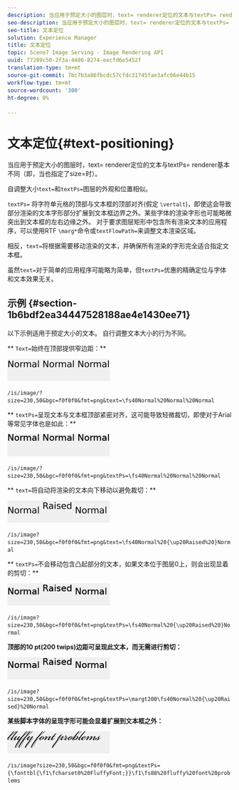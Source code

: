 ```yaml
---
description: 当应用于预定大小的图层时，text= renderer定位的文本与textPs= renderer基本不同（即，当也指定了size=时）。
seo-description: 当应用于预定大小的图层时，text= renderer定位的文本与textPs= renderer基本不同（即，当也指定了size=时）。
seo-title: 文本定位
solution: Experience Manager
title: 文本定位
topic: Scene7 Image Serving - Image Rendering API
uuid: 77289c50-2f3a-4486-8274-eecfd6e5452f
translation-type: tm+mt
source-git-commit: 7bc7b3a86fbcdc57cfdc31745fae3afc06e44b15
workflow-type: tm+mt
source-wordcount: '300'
ht-degree: 0%

---
```



# 文本定位{#text-positioning}

当应用于预定大小的图层时，text= renderer定位的文本与textPs= renderer基本不同（即，当也指定了size=时）。

自调整大小`text=`和`textPs=`图层的外观和位置相似。

`textPs=` 将字符单元格的顶部与文本框的顶部对齐(假定 `\vertalt`)，即使这会导致部分渲染的文本字形部分扩展到文本框边界之外。某些字体的渲染字形也可能略微突出到文本框的左右边缘之外。 对于要求图层矩形中包含所有渲染文本的应用程序，可以使用RTF `\marg*`命令或`textFlowPath=`来调整文本渲染区域。

相反，`text=`将根据需要移动渲染的文本，并确保所有渲染的字形完全适合指定文本框。

虽然`text=`对于简单的应用程序可能略为简单，但`textPs=`优惠的精确定位与字体和文本效果无关。

## 示例 {#section-1b6bdf2ea34447528188ae4e1430ee71}

以下示例适用于预定大小的文本。 自行调整文本大小的行为不同。

** `Text=`始终在顶部提供窄边距：**

![](assets/tp01.png)

`/is/image/?size=230,50&bgc=f0f0f0&fmt=png&text=\fs40Normal%20Normal%20Normal`

** `textPs=`呈现文本与文本框顶部紧密对齐，这可能导致轻微裁切，即使对于Arial等常见字体也是如此：**

![](assets/tp02.png)

`/is/image/?size=230,50&bgc=f0f0f0&fmt=png&textPs=\fs40Normal%20Normal%20Normal`

** `text=`将自动将渲染的文本向下移动以避免裁切：**

![](assets/tp03.png)

`/is/image?size=230,50&bgc=f0f0f0&fmt=png&text=\fs40Normal%20{\up20Raised%20}Normal`

** `textPs=`不会移动包含凸起部分的文本，如果文本位于图层0上，则会出现显着的剪切：**

![](assets/tp04.png)

`/is/image?size=230,50&bgc=f0f0f0&fmt=png&textPs=\fs40Normal%20{\up20Raised%20}Normal`

**顶部的10 pt(200 twips)边距可呈现此文本，而无需进行剪切：**

![](assets/tp05.png)

`/is/image?size=230,50&bgc=f0f0f0&fmt=png&textPs=\margt200\fs40Normal%20{\up20Raised}%20Normal`

**某些脚本字体的呈现字形可能会显着扩展到文本框之外：**

![](assets/tp06.png)

`/is/image?size=230,50&bgc=f0f0f0&fmt=png&textPs={\fonttbl{\f1\fcharset0%20FluffyFont;}}\f1\fs88%20fluffy%20font%20problems`
